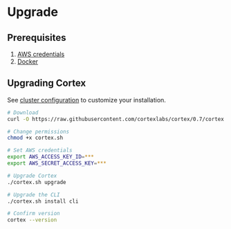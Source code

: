 # Upgrade

## Prerequisites

1. [AWS credentials](aws.md)
2. [Docker](https://docs.docker.com/install)

## Upgrading Cortex

See [cluster configuration](config.md) to customize your installation.

<!-- CORTEX_VERSION_MINOR -->

```bash
# Download
curl -O https://raw.githubusercontent.com/cortexlabs/cortex/0.7/cortex.sh

# Change permissions
chmod +x cortex.sh

# Set AWS credentials
export AWS_ACCESS_KEY_ID=***
export AWS_SECRET_ACCESS_KEY=***

# Upgrade Cortex
./cortex.sh upgrade

# Upgrade the CLI
./cortex.sh install cli

# Confirm version
cortex --version
```
